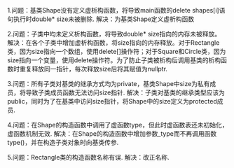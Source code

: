 1.问题：基类Shape没有定义虚析构函数，将导致main函数的delete shapes[i]语句执行时double* size未被删除.
解决：为基类Shape定义虚析构函数

2.问题：子类中均未定义析构函数，将导致double* size指向的内存未被释放。
解决：在各个子类中增加虚析构函数，将size指向的内存释放。对于Rectangle类，因为size指向一个数组，使用delete[]操作符；对于Square和Circle类，因为size指向一个变量，使用delete操作符。为了防止子类被析构后调用基类的析构函数时重复释放同一指针，每次释放size后将其赋值为nullptr.

3.问题：所有子类对基类的继承方式均为private，基类Shape中size为私有成员，将导致子类成员函数无法访问size指针.
解决：子类对基类的继承类型应该为public，同时为了在基类中访问size指针，将Shape中的size定义为protected成员.

4.问题：在Shape的构造函数中调用了虚函数type，但此时虚函数表还未初始化，虚函数机制无效.
解决：在Shape的构造函数中增加参数_type而不再调用函数type()，并在构造子类对象时向基类传参.

5.问题：Rectangle类的构造函数名称有误.
解决：改正名称.